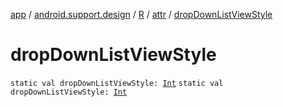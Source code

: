 [app](../../../index.md) / [android.support.design](../../index.md) / [R](../index.md) / [attr](index.md) / [dropDownListViewStyle](.)

# dropDownListViewStyle

`static val dropDownListViewStyle: `[`Int`](https://kotlinlang.org/api/latest/jvm/stdlib/kotlin/-int/index.html)
`static val dropDownListViewStyle: `[`Int`](https://kotlinlang.org/api/latest/jvm/stdlib/kotlin/-int/index.html)